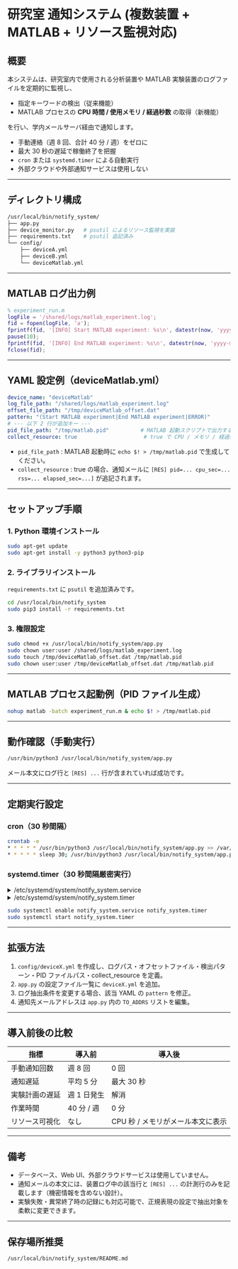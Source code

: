 # 研究室 通知システム (複数装置 + MATLAB + リソース監視対応)

## 概要

本システムは、研究室内で使用される分析装置や MATLAB 実験装置のログファイルを定期的に監視し、

* 指定キーワードの検出（従来機能）
* MATLAB プロセスの **CPU 時間 / 使用メモリ / 経過秒数** の取得（新機能）

を行い、学内メールサーバ経由で通知します。

* 手動連絡（週 8 回、合計 40 分 / 週）をゼロに
* 最大 30 秒の遅延で稼働終了を把握
* `cron` または `systemd.timer` による自動実行
* 外部クラウドや外部通知サービスは使用しない

---

## ディレクトリ構成

```bash
/usr/local/bin/notify_system/
├── app.py
├── device_monitor.py   # psutil によるリソース監視を実装
├── requirements.txt    # psutil 追記済み
└── config/
    ├── deviceA.yml
    ├── deviceB.yml
    └── deviceMatlab.yml
```

---

## MATLAB ログ出力例

```matlab
% experiment_run.m
logFile = '/shared/logs/matlab_experiment.log';
fid = fopen(logFile, 'a');
fprintf(fid, '[INFO] Start MATLAB experiment: %s\n', datestr(now, 'yyyy-mm-dd HH:MM:SS'));
pause(10);
fprintf(fid, '[INFO] End MATLAB experiment: %s\n', datestr(now, 'yyyy-mm-dd HH:MM:SS'));
fclose(fid);
```

---

## YAML 設定例（deviceMatlab.yml）

```yaml
device_name: "deviceMatlab"
log_file_path: "/shared/logs/matlab_experiment.log"
offset_file_path: "/tmp/deviceMatlab_offset.dat"
pattern: "(Start MATLAB experiment|End MATLAB experiment|ERROR)"
# --- 以下 2 行が追加キー ---
pid_file_path: "/tmp/matlab.pid"          # MATLAB 起動スクリプトで出力する PID ファイル
collect_resource: true                     # true で CPU / メモリ / 経過秒を取得
```

* `pid_file_path` : MATLAB 起動時に `echo $! > /tmp/matlab.pid` で生成してください。
* `collect_resource` : true の場合、通知メールに `[RES] pid=... cpu_sec=... rss=... elapsed_sec=...]` が追記されます。

---

## セットアップ手順

### 1. Python 環境インストール

```bash
sudo apt-get update
sudo apt-get install -y python3 python3-pip
```

### 2. ライブラリインストール

`requirements.txt` に `psutil` を追加済みです。

```bash
cd /usr/local/bin/notify_system
sudo pip3 install -r requirements.txt
```

### 3. 権限設定

```bash
sudo chmod +x /usr/local/bin/notify_system/app.py
sudo chown user:user /shared/logs/matlab_experiment.log
sudo touch /tmp/deviceMatlab_offset.dat /tmp/matlab.pid
sudo chown user:user /tmp/deviceMatlab_offset.dat /tmp/matlab.pid
```

---

## MATLAB プロセス起動例（PID ファイル生成）

```bash
nohup matlab -batch experiment_run.m & echo $! > /tmp/matlab.pid
```

---

## 動作確認（手動実行）

```bash
/usr/bin/python3 /usr/local/bin/notify_system/app.py
```

メール本文にログ行と `[RES] ...` 行が含まれていれば成功です。

---

## 定期実行設定

### cron（30 秒間隔）

```bash
crontab -e
* * * * * /usr/bin/python3 /usr/local/bin/notify_system/app.py >> /var/log/notify_system.log 2>&1
* * * * * sleep 30; /usr/bin/python3 /usr/local/bin/notify_system/app.py >> /var/log/notify_system.log 2>&1
```

### systemd.timer（30 秒間隔厳密実行）

<details>
<summary>/etc/systemd/system/notify_system.service</summary>

```ini
[Unit]
Description=Notify System Service

[Service]
ExecStart=/usr/bin/python3 /usr/local/bin/notify_system/app.py
StandardOutput=append:/var/log/notify_system.log
StandardError=append:/var/log/notify_system.log
Restart=always

[Install]
WantedBy=multi-user.target
```

</details>

<details>
<summary>/etc/systemd/system/notify_system.timer</summary>

```ini
[Unit]
Description=Notify System Timer

[Timer]
OnBootSec=30
OnUnitActiveSec=30
Unit=notify_system.service

[Install]
WantedBy=multi-user.target
```

</details>

```bash
sudo systemctl enable notify_system.service notify_system.timer
sudo systemctl start notify_system.timer
```

---

## 拡張方法

1. `config/deviceX.yml` を作成し、ログパス・オフセットファイル・検出パターン・PID ファイルパス・collect_resource を定義。
2. `app.py` の設定ファイル一覧に `deviceX.yml` を追加。
3. ログ抽出条件を変更する場合、該当 YAML の `pattern` を修正。
4. 通知先メールアドレスは `app.py` 内の `TO_ADDRS` リストを編集。

---

## 導入前後の比較

| 指標            | 導入前 | 導入後 |
|-----------------|--------|--------|
| 手動通知回数    | 週 8 回 | 0 回 |
| 通知遅延        | 平均 5 分 | 最大 30 秒 |
| 実験計画の遅延  | 週 1 日発生 | 解消 |
| 作業時間        | 40 分 / 週 | 0 分 |
| リソース可視化  | なし | CPU 秒 / メモリがメール本文に表示 |

---

## 備考

* データベース、Web UI、外部クラウドサービスは使用していません。
* 通知メールの本文には、装置ログ中の該当行と `[RES] ...` の計測行のみを記載します（機密情報を含めない設計）。
* 実験失敗・異常終了時の記録にも対応可能で、正規表現の設定で抽出対象を柔軟に変更できます。

---

## 保存場所推奨

```bash
/usr/local/bin/notify_system/README.md
```

